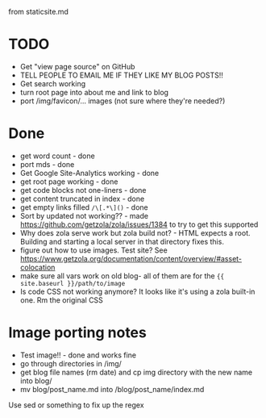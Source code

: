 from staticsite.md

# TODO

- Get "view page source" on GitHub
- TELL PEOPLE TO EMAIL ME IF THEY LIKE MY BLOG POSTS!!
- Get search working
- turn root page into about me and link to blog
- port /img/favicon/... images (not sure where they're needed?)

# Done

- get word count - done
- port mds - done
- Get Google Site-Analytics working - done
- get root page working - done
- get code blocks not one-liners - done
- get content truncated in index - done
- get empty links filled `/\[.*\]()` - done
- Sort by updated not working?? - made https://github.com/getzola/zola/issues/1384 to try to get this supported
- Why does zola serve work but zola build not? - HTML expects a root. Building and starting a local server in that directory fixes this.
- figure out how to use images. Test site? See https://www.getzola.org/documentation/content/overview/#asset-colocation
- make sure all vars work on old blog- all of them are for the `{{ site.baseurl }}/path/to/image`
- Is code CSS not working anymore? It looks like it's using a zola built-in one. Rm the original CSS

# Image porting notes

- Test image!! - done and works fine
- go through directories in /img/
- get blog file names (rm date) and cp img directory with the new name into blog/
- mv blog/post_name.md into /blog/post_name/index.md

Use sed or something to fix up the regex
